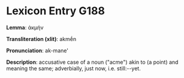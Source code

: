 # Lexicon Entry G188

**Lemma**: ἀκμήν

**Transliteration (xlit)**: akmḗn

**Pronunciation**: ak-mane'

**Description**:
accusative case of a noun ("acme") akin to  (a point) and meaning the same; adverbially, just now, i.e. still:--yet.
